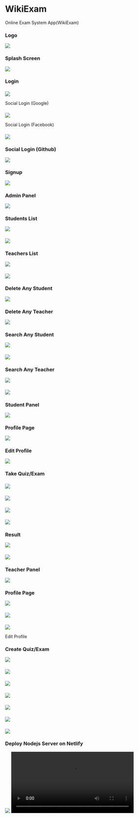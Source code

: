 # WikiExam
Online Exam System App(WikiExam)

### Logo
<img src="src\assets\ScreenShots\logo.PNG">

### Splash Screen
<img src="src\assets\ScreenShots\splash.PNG">

### Login

### 
<img src="src\assets\ScreenShots\login.PNG">

Social Login (Google)

### 
<img src="src\assets\ScreenShots\gg.PNG">

Social Login (Facebook)

### 
<img src="src\assets\ScreenShots\fb.PNG">

### Social Login (Github)
<img src="src\assets\ScreenShots\gith.PNG">

### Signup
<img src="src\assets\ScreenShots\Signup.PNG">

### Admin Panel
 
<img src="src\assets\ScreenShots\adm.PNG">

### Students List
<img src="src\assets\ScreenShots\studentlist.PNG">

###
<img src="src\assets\ScreenShots\mb.PNG">

### Teachers List
<img src="src\assets\ScreenShots\teacherlist.PNG">

###
<img src="src\assets\ScreenShots\mb1.PNG">

### Delete Any Student
<img src="src\assets\ScreenShots\studentlist.PNG">

### Delete Any Teacher
<img src="src\assets\ScreenShots\teacherlist.PNG">


### Search Any Student
<img src="src\assets\ScreenShots\srch1.PNG">

###
<img src="src\assets\ScreenShots\srch2.PNG">

### Search Any Teacher
<img src="src\assets\ScreenShots\tsrch.PNG">

###
<img src="src\assets\ScreenShots\tsrch1.PNG">

### Student Panel

<img src="src\assets\ScreenShots\stm.PNG">

###  Profile Page
<img src="src\assets\ScreenShots\stprofile.PNG">

### Edit Profile
<img src="src\assets\ScreenShots\onedit.PNG">

### Take Quiz/Exam

### 
<img src="src\assets\ScreenShots\tkq.PNG">

###
<img src="src\assets\ScreenShots\tk1.PNG">

### 
<img src="src\assets\ScreenShots\tk2.PNG">

### 
<img src="src\assets\ScreenShots\tk3.PNG">

### Result
<img src="src\assets\ScreenShots\res.PNG">

### 
<img src="src\assets\ScreenShots\res1.PNG">

### Teacher Panel
<img src="src\assets\ScreenShots\tm.PNG">

### Profile Page
<img src="src\assets\ScreenShots\tp.PNG">

### 
<img src="src\assets\ScreenShots\tp1.PNG">

### 
<img src="src\assets\ScreenShots\tp2.PNG">

Edit Profile

### Create Quiz/Exam
<img src="src\assets\ScreenShots\add1.PNG">

### 
<img src="src\assets\ScreenShots\addquiz.PNG">

### 
<img src="src\assets\ScreenShots\role.PNG">

### 
<img src="src\assets\ScreenShots\role1.PNG">

### 
<img src="src\assets\ScreenShots\pass.PNG">

### 
<img src="src\assets\ScreenShots\gender.PNG">

### 
<img src="src\assets\ScreenShots\dobn.PNG">

### Deploy Nodejs Server on Netlify
<img src="src\assets\ScreenShots\netlify.PNG">

<video width="400" controls>
  <source src="src\assets\ScreenShots\Videos\splashscreen.MOV" type="video/mp4">
  
</video>






